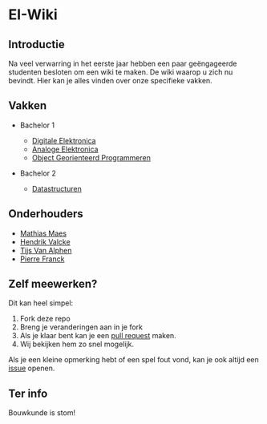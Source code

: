 # EI-Wiki
## Introductie
Na veel verwarring in het eerste jaar hebben een paar geëngageerde studenten besloten om een wiki te maken. De wiki waarop u zich nu bevindt. Hier kan je alles vinden over onze specifieke vakken.

## Vakken
* Bachelor 1

    * [Digitale Elektronica](DigitaleElektronica/Home)
    * [Analoge Elektronica]()
    * [Object Georienteerd Programmeren]()

* Bachelor 2
    
    * [Datastructuren](Datastructuren/Home) 

## Onderhouders
* [Mathias Maes](https://github.com/WatcherWhale)
* [Hendrik Valcke](https://github.com/Hendrik-Valcke)
* [Tijs Van Alphen](https://github.com/TissieVA)
* [Pierre Franck](https://github.com/pixar02)

## Zelf meewerken?
Dit kan heel simpel:

1. Fork deze repo
2. Breng je veranderingen aan in je fork
3. Als je klaar bent kan je een [pull request](https://github.com/WatcherWhale/EI-Wiki/pulls) maken.
4. Wij bekijken hem zo snel mogelijk.

Als je een kleine opmerking hebt of een spel fout vond, kan je ook altijd een [issue](https://github.com/WatcherWhale/EI-Wiki/issues) openen.

## Ter info
Bouwkunde is stom!